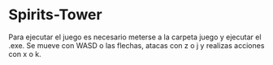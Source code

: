 # Spirits-Tower
Para ejecutar el juego es necesario meterse a la carpeta juego y ejecutar el .exe.
Se mueve con WASD o las flechas, atacas con z o j y realizas acciones con x o k.
